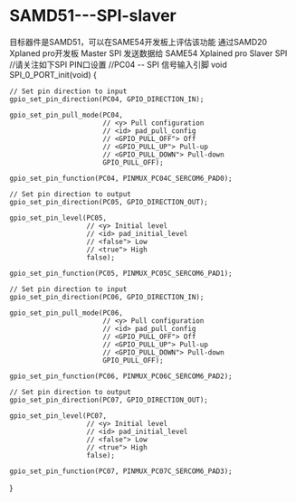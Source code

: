# SAMD51---SPI-slaver
目标器件是SAMD51，可以在SAME54开发板上评估该功能
通过SAMD20 Xplaned pro开发板 Master SPI 发送数据给 SAME54 Xplained pro Slaver SPI
//请关注如下SPI PIN口设置 
//PC04 -- SPI 信号输入引脚
void SPI_0_PORT_init(void)
{

	// Set pin direction to input
	gpio_set_pin_direction(PC04, GPIO_DIRECTION_IN);

	gpio_set_pin_pull_mode(PC04,
	                       // <y> Pull configuration
	                       // <id> pad_pull_config
	                       // <GPIO_PULL_OFF"> Off
	                       // <GPIO_PULL_UP"> Pull-up
	                       // <GPIO_PULL_DOWN"> Pull-down
	                       GPIO_PULL_OFF);

	gpio_set_pin_function(PC04, PINMUX_PC04C_SERCOM6_PAD0);

	// Set pin direction to output
	gpio_set_pin_direction(PC05, GPIO_DIRECTION_OUT);

	gpio_set_pin_level(PC05,
	                   // <y> Initial level
	                   // <id> pad_initial_level
	                   // <false"> Low
	                   // <true"> High
	                   false);

	gpio_set_pin_function(PC05, PINMUX_PC05C_SERCOM6_PAD1);

	// Set pin direction to input
	gpio_set_pin_direction(PC06, GPIO_DIRECTION_IN);

	gpio_set_pin_pull_mode(PC06,
	                       // <y> Pull configuration
	                       // <id> pad_pull_config
	                       // <GPIO_PULL_OFF"> Off
	                       // <GPIO_PULL_UP"> Pull-up
	                       // <GPIO_PULL_DOWN"> Pull-down
	                       GPIO_PULL_OFF);

	gpio_set_pin_function(PC06, PINMUX_PC06C_SERCOM6_PAD2);

	// Set pin direction to output
	gpio_set_pin_direction(PC07, GPIO_DIRECTION_OUT);

	gpio_set_pin_level(PC07,
	                   // <y> Initial level
	                   // <id> pad_initial_level
	                   // <false"> Low
	                   // <true"> High
	                   false);

	gpio_set_pin_function(PC07, PINMUX_PC07C_SERCOM6_PAD3);
}


